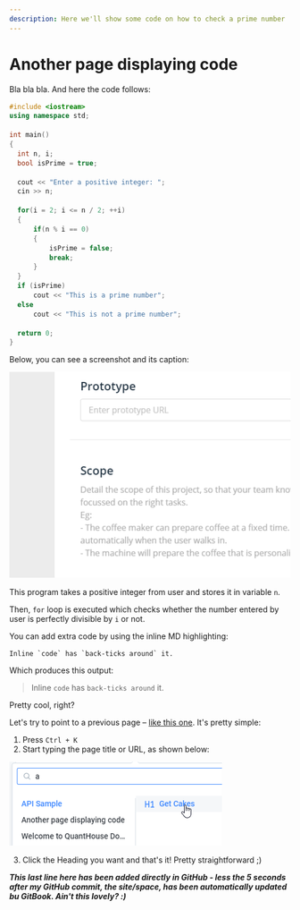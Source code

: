 ```yaml
---
description: Here we'll show some code on how to check a prime number
---
```


# Another page displaying code

Bla bla bla. And here the code follows:

```cpp
#include <iostream>
using namespace std;

int main()
{
  int n, i;
  bool isPrime = true;

  cout << "Enter a positive integer: ";
  cin >> n;

  for(i = 2; i <= n / 2; ++i)
  {
      if(n % i == 0)
      {
          isPrime = false;
          break;
      }
  }
  if (isPrime)
      cout << "This is a prime number";
  else
      cout << "This is not a prime number";

  return 0;
}
```

Below, you can see a screenshot and its caption:

![The magical caption of the test is added automatically](../.gitbook/assets/image.png)

This program takes a positive integer from user and stores it in variable `n`.

Then, `for` loop is executed which checks whether the number entered by user is perfectly divisible by `i` or not.  


You can add extra code by using the inline MD highlighting:

```text
Inline `code` has `back-ticks around` it.
```

Which produces this output:

> Inline `code` has `back-ticks around` it.

Pretty cool, right?



Let's try to point to a previous page – [like this one](landing-page.md#get-cakes). It's pretty simple:

1. Press `Ctrl + K`
2. Start typing the page title or URL, as shown below:

![Super simple, right?](../.gitbook/assets/image%20%282%29.png)

3. Click the Heading you want and that's it! Pretty straightforward ;\)

***This last line here has been added directly in GitHub - less the 5 seconds after my GitHub commit, the site/space, has been automatically updated bu GitBook. Ain't this lovely? :)***

